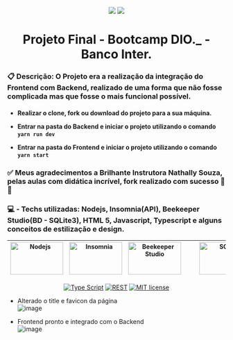 <span align="center">

 <img src = "https://hermes.digitalinnovation.one/assets/diome/logo.svg" width="300"> <img src = "https://user-images.githubusercontent.com/70491871/153487496-5585160a-f5f5-4108-b89a-b25e0de8bdc9.png" width="250"> 

</span>

<span align="center">
<h1>Projeto Final - Bootcamp DIO._ - Banco Inter.</h1> 
</span>

 <h3>📋 Descrição: O Projeto era a realização da integração do Frontend com Backend, realizado de uma forma que não fosse complicada mas que fosse o mais funcional possível.</h3>

<h4>
  
- Realizar o clone, fork ou download do projeto para a sua máquina.<br />
<!-- BACKEND -->
- Entrar na pasta do **Backend** e iniciar o projeto utilizando o comando `yarn run dev`<br />
<!-- FRONTEND  -->
- Entrar na pasta do **Frontend** e iniciar o projeto utilizando o comando `yarn start`<br />

</h4>

<h3> ✅ Meus agradecimentos a Brilhante Instrutora Nathally Souza, pelas aulas com didática incrível, fork realizado com sucesso 👏👏</h3>

### **💻 - Techs utilizadas: Nodejs, Insomnia(API), Beekeeper Studio(BD - SQLite3), HTML 5, Javascript, Typescript e alguns conceitos de estilização e design.**

| <img src = "https://nodejs.org/static/images/logo.svg" title="Nodejs" width="122" height="75"> | <img src = "https://insomnia.rest/images/insomnia-logo.svg" title="Insomnia" width="122" height="75"> | <img src = "https://docs.beekeeperstudio.io/bk-logo-yellow-icon.svg" title="Beekeeper Studio" width="122" height="75"> | <img src = "https://raw.githubusercontent.com/devicons/devicon/master/icons/html5/html5-original.svg" title="HTML5" width="122" height="75"> | <img src = "https://raw.githubusercontent.com/devicons/devicon/master/icons/javascript/javascript-original.svg" title="Javascript" width="122" height="75"> | <img src = "https://www.sqlite.org/images/sqlite370_banner.gif" title="SQLite" width="122" height="75"> | <img src = "https://raw.githubusercontent.com/devicons/devicon/master/icons/typescript/typescript-original.svg" title="Typescript" width="122" height="75"> | <img src = "https://raw.githubusercontent.com/devicons/devicon/master/icons/react/react-original.svg" title="React" width="122" height="75"> | 
|---|---|---|---|---|---|---|---|


<span align="center">
  
[![Type Script](https://img.shields.io/badge/Language-TypeScript-blue.svg)]()
[![REST](https://img.shields.io/badge/API-REST-green.svg)]()
[![MIT license](https://img.shields.io/badge/License-MIT-blue.svg)](https://lbesson.mit-license.org/)
  
</span>

- Alterado o title e favicon da página<br />
![image](https://user-images.githubusercontent.com/70491871/153477425-580d4a7f-fd8f-48a8-b4a4-bb3dc8ca30a0.png)

- Frontend pronto e integrado com o Backend<br />
![image](https://user-images.githubusercontent.com/70491871/153477453-c7a4b3eb-a83c-4531-8d00-ec81c25b3eef.png)

